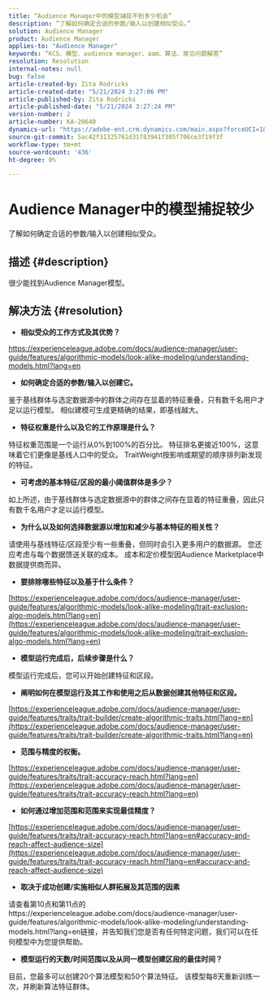 ```yaml
---
title: “Audience Manager中的模型捕捉不到多少机会”
description: “了解如何确定合适的参数/输入以创建相似受众。”
solution: Audience Manager
product: Audience Manager
applies-to: "Audience Manager"
keywords: “KCS、模型、audience manager、aam、算法、常见问题解答”
resolution: Resolution
internal-notes: null
bug: false
article-created-by: Zita Rodricks
article-created-date: "5/21/2024 3:27:06 PM"
article-published-by: Zita Rodricks
article-published-date: "5/21/2024 3:27:24 PM"
version-number: 2
article-number: KA-20640
dynamics-url: "https://adobe-ent.crm.dynamics.com/main.aspx?forceUCI=1&pagetype=entityrecord&etn=knowledgearticle&id=97d7de91-8617-ef11-9f89-6045bd06eea5"
source-git-commit: 5ac42f31325761d31f83941f305f706ce3f19f3f
workflow-type: tm+mt
source-wordcount: '436'
ht-degree: 0%

---
```


# Audience Manager中的模型捕捉较少


了解如何确定合适的参数/输入以创建相似受众。

## 描述 {#description}

很少能找到Audience Manager模型。

## 解决方法 {#resolution}


- <b>相似受众的工作方式及其优势？</b>


https://experienceleague.adobe.com/docs/audience-manager/user-guide/features/algorithmic-models/look-alike-modeling/understanding-models.html?lang=en

- <b>如何确定合适的参数/输入以创建它。</b>


鉴于基线群体与选定数据源中的群体之间存在显着的特征重叠，只有数千名用户才足以运行模型。 相似建模可生成更精确的结果，即基线越大。

- <b>特征权重是什么以及它的工作原理是什么？</b>


特征权重范围是一个运行从0%到100%的百分比。 特征排名更接近100%，这意味着它们更像是基线人口中的受众。 TraitWeight按影响或期望的顺序排列新发现的特征。

- <b>可考虑的基本特征/区段的最小阈值群体是多少？</b>


如上所述，由于基线群体与选定数据源中的群体之间存在显着的特征重叠，因此只有数千名用户才足以运行模型。

- <b>为什么以及如何选择数据源以增加和减少与基本特征的相关性？</b>


请使用与基线特征/区段至少有一些重叠，但同时会引入更多用户的数据源。 您还应考虑与每个数据馈送关联的成本。 成本和定价模型因Audience Marketplace中数据提供商而异。

- <b>要排除哪些特征以及基于什么条件？</b>


[https://experienceleague.adobe.com/docs/audience-manager/user-guide/features/algorithmic-models/look-alike-modeling/trait-exclusion-algo-models.html?lang=en](https://experienceleague.adobe.com/docs/audience-manager/user-guide/features/algorithmic-models/look-alike-modeling/trait-exclusion-algo-models.html?lang=en)

- <b>模型运行完成后，后续步骤是什么？</b>


模型运行完成后，您可以开始创建特征和区段。

- <b>阐明如何在模型运行及其工作和使用之后从数据创建其他特征和区段。</b>


[https://experienceleague.adobe.com/docs/audience-manager/user-guide/features/traits/trait-builder/create-algorithmic-traits.html?lang=en](https://experienceleague.adobe.com/docs/audience-manager/user-guide/features/traits/trait-builder/create-algorithmic-traits.html?lang=en)

- <b>范围与精度的权衡。</b>


[https://experienceleague.adobe.com/docs/audience-manager/user-guide/features/traits/trait-accuracy-reach.html?lang=en](https://experienceleague.adobe.com/docs/audience-manager/user-guide/features/traits/trait-accuracy-reach.html?lang=en)

- <b>如何通过增加范围和范围来实现最佳精度？</b>


[https://experienceleague.adobe.com/docs/audience-manager/user-guide/features/traits/trait-accuracy-reach.html?lang=en#accuracy-and-reach-affect-audience-size](https://experienceleague.adobe.com/docs/audience-manager/user-guide/features/traits/trait-accuracy-reach.html?lang=en#accuracy-and-reach-affect-audience-size)

- <b>取决于成功创建/实施相似人群拓展及其范围的因素</b>


请查看第10点和第11点的https://experienceleague.adobe.com/docs/audience-manager/user-guide/features/algorithmic-models/look-alike-modeling/understanding-models.html?lang=en链接，并告知我们您是否有任何特定问题，我们可以在任何模型中为您提供帮助。

- <b>模型运行的天数/时间范围以及从同一模型创建区段的最佳时间？</b>


目前，您最多可以创建20个算法模型和50个算法特征。 该模型每8天重新训练一次，并刷新算法特征群体。
